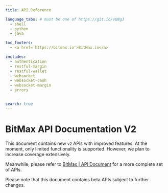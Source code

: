 ```yaml
---
title: API Reference

language_tabs: # must be one of https://git.io/vQNgJ
  - shell
  - python
  - java

toc_footers:
  - <a href='https://bitmax.io'>BitMax.io</a>

includes:
  - authentication
  - restful-margin
  - restful-wallet
  - websocket
  - websocket-cash
  - websocket-margin
  - errors


search: true
---
```


# BitMax API Documentation V2

This document contains new `v2` APIs with improved features. At the moment, only limited functionality is supported. However, we plan
to increase coverage extensively. 

Meanwhile, please refer to [BitMax | API Document](https://github.com/bitmax-exchange/api-doc) for a more complete set of APIs. 

<aside class="warning">Please note that this document contains beta APIs subject to further changes.</aside>
